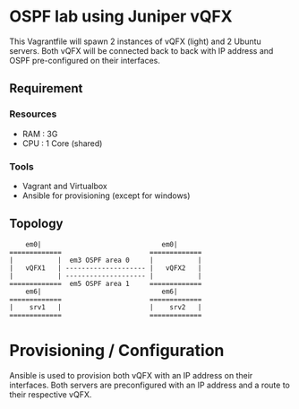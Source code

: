 # OSPF lab using Juniper vQFX

This Vagrantfile will spawn 2 instances of vQFX (light) and 2 Ubuntu servers.
Both vQFX will be connected back to back with IP address and OSPF pre-configured on their interfaces.

## Requirement
### Resources
 - RAM : 3G
 - CPU : 1 Core (shared)

### Tools
 - Vagrant and Virtualbox
 - Ansible for provisioning (except for windows)

## Topology

        em0|                              em0|
    =============                      =============
    |           |  em3 OSPF area 0     |           |
    |   vQFX1   | -------------------- |   vQFX2   |
    |           | -------------------- |           |
    =============  em5 OSPF area 1     =============
        em6|                              em6|
    =============                      =============
    |    srv1   |                      |    srv2   |
    =============                      =============

# Provisioning / Configuration
Ansible is used to provision both vQFX with an IP address on their interfaces.
Both servers are preconfigured with an IP address and a route to their respective vQFX.
